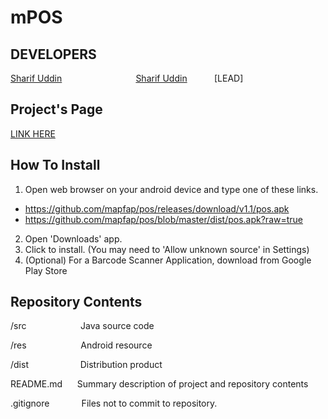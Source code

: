 mPOS
=====

DEVELOPERS
-------------
<a href="https://www.facebook.com/sharifruet">Sharif Uddin</a>&nbsp;&nbsp;&nbsp;&nbsp;&nbsp;&nbsp;&nbsp;&nbsp;&nbsp;&nbsp;&nbsp;&nbsp;&nbsp;&nbsp;&nbsp;&nbsp;&nbsp;&nbsp;&nbsp;&nbsp;&nbsp;&nbsp;&nbsp;&nbsp;&nbsp;&nbsp;&nbsp;&nbsp;&nbsp;&nbsp;<a href="https://github.com/sharifruet">Sharif Uddin</a>&nbsp;&nbsp;&nbsp;&nbsp;&nbsp;&nbsp;&nbsp;&nbsp;&nbsp;&nbsp;&nbsp;[LEAD]



Project's Page
-------------
<a href="i2gether.com/"> LINK HERE </a>

How To Install
-------------
1. Open web browser on your android device and type one of these links.
  - https://github.com/mapfap/pos/releases/download/v1.1/pos.apk
  - https://github.com/mapfap/pos/blob/master/dist/pos.apk?raw=true
2. Open 'Downloads' app.
4. Click to install. (You may need to 'Allow unknown source' in Settings)
5. (Optional) For a Barcode Scanner Application, download from Google Play Store


Repository Contents
-------------
<p>/src&nbsp;&nbsp;&nbsp;&nbsp;&nbsp;&nbsp;&nbsp;&nbsp;&nbsp;&nbsp;&nbsp;&nbsp;&nbsp;&nbsp;&nbsp;&nbsp;&nbsp;&nbsp;&nbsp;&nbsp;&nbsp;&nbsp;Java source code</p>
<p>/res&nbsp;&nbsp;&nbsp;&nbsp;&nbsp;&nbsp;&nbsp;&nbsp;&nbsp;&nbsp;&nbsp;&nbsp;&nbsp;&nbsp;&nbsp;&nbsp;&nbsp;&nbsp;&nbsp;&nbsp;&nbsp;&nbsp;Android resource</p>
<p>/dist&nbsp;&nbsp;&nbsp;&nbsp;&nbsp;&nbsp;&nbsp;&nbsp;&nbsp;&nbsp;&nbsp;&nbsp;&nbsp;&nbsp;&nbsp;&nbsp;&nbsp;&nbsp;&nbsp;&nbsp;&nbsp;Distribution product</p>
<p>README.md&nbsp;&nbsp;&nbsp;&nbsp;&nbsp;&nbsp;Summary description of project and repository contents</p>
<p>.gitignore&nbsp;&nbsp;&nbsp;&nbsp;&nbsp;&nbsp;&nbsp;&nbsp;&nbsp;&nbsp;&nbsp;&nbsp;&nbsp;Files not to commit to repository.</p>
